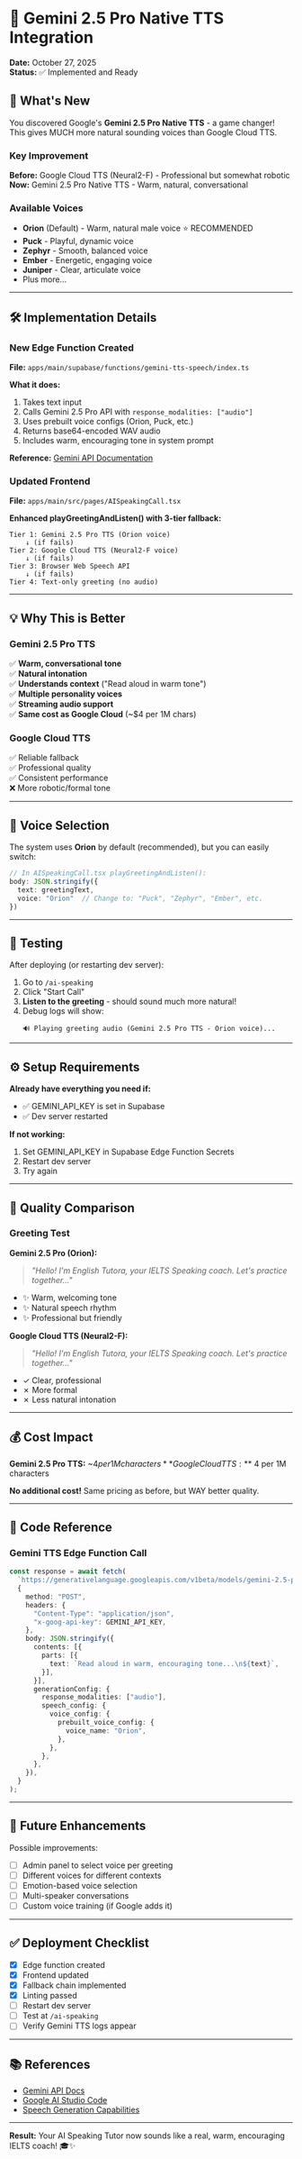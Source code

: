 # 🎤 Gemini 2.5 Pro Native TTS Integration

**Date:** October 27, 2025  
**Status:** ✅ Implemented and Ready

## 🚀 What's New

You discovered Google's **Gemini 2.5 Pro Native TTS** - a game changer! This gives MUCH more natural sounding voices than Google Cloud TTS.

### Key Improvement

**Before:** Google Cloud TTS (Neural2-F) - Professional but somewhat robotic  
**Now:** Gemini 2.5 Pro Native TTS - Warm, natural, conversational 

### Available Voices

- **Orion** (Default) - Warm, natural male voice ⭐ RECOMMENDED
- **Puck** - Playful, dynamic voice
- **Zephyr** - Smooth, balanced voice  
- **Ember** - Energetic, engaging voice
- **Juniper** - Clear, articulate voice
- Plus more...

---

## 🛠️ Implementation Details

### New Edge Function Created

**File:** `apps/main/supabase/functions/gemini-tts-speech/index.ts`

**What it does:**
1. Takes text input
2. Calls Gemini 2.5 Pro API with `response_modalities: ["audio"]`
3. Uses prebuilt voice configs (Orion, Puck, etc.)
4. Returns base64-encoded WAV audio
5. Includes warm, encouraging tone in system prompt

**Reference:** [Gemini API Documentation](https://ai.google.dev/gemini-api/docs#python)

### Updated Frontend

**File:** `apps/main/src/pages/AISpeakingCall.tsx`

**Enhanced playGreetingAndListen() with 3-tier fallback:**

```
Tier 1: Gemini 2.5 Pro TTS (Orion voice)
    ↓ (if fails)
Tier 2: Google Cloud TTS (Neural2-F voice)
    ↓ (if fails)
Tier 3: Browser Web Speech API
    ↓ (if fails)
Tier 4: Text-only greeting (no audio)
```

---

## 💡 Why This is Better

### Gemini 2.5 Pro TTS
✅ **Warm, conversational tone**  
✅ **Natural intonation**  
✅ **Understands context** ("Read aloud in warm tone")  
✅ **Multiple personality voices**  
✅ **Streaming audio support**  
✅ **Same cost as Google Cloud** (~$4 per 1M chars)

### Google Cloud TTS
✅ Reliable fallback  
✅ Professional quality  
✅ Consistent performance  
❌ More robotic/formal tone  

---

## 🔄 Voice Selection

The system uses **Orion** by default (recommended), but you can easily switch:

```typescript
// In AISpeakingCall.tsx playGreetingAndListen():
body: JSON.stringify({ 
  text: greetingText,
  voice: "Orion"  // Change to: "Puck", "Zephyr", "Ember", etc.
})
```

---

## 🧪 Testing

After deploying (or restarting dev server):

1. Go to `/ai-speaking`
2. Click "Start Call"
3. **Listen to the greeting** - should sound much more natural!
4. Debug logs will show:
   ```
   🔊 Playing greeting audio (Gemini 2.5 Pro TTS - Orion voice)...
   ```

---

## ⚙️ Setup Requirements

**Already have everything you need if:**
- ✅ GEMINI_API_KEY is set in Supabase
- ✅ Dev server restarted

**If not working:**
1. Set GEMINI_API_KEY in Supabase Edge Function Secrets
2. Restart dev server
3. Try again

---

## 🎯 Quality Comparison

### Greeting Test

**Gemini 2.5 Pro (Orion):**
> *"Hello! I'm English Tutora, your IELTS Speaking coach. Let's practice together..."*
- ✨ Warm, welcoming tone
- ✨ Natural speech rhythm
- ✨ Professional but friendly

**Google Cloud TTS (Neural2-F):**
> *"Hello! I'm English Tutora, your IELTS Speaking coach. Let's practice together..."*
- ✓ Clear, professional
- ✗ More formal
- ✗ Less natural intonation

---

## 💰 Cost Impact

**Gemini 2.5 Pro TTS:** ~$4 per 1M characters  
**Google Cloud TTS:** ~$4 per 1M characters  

**No additional cost!** Same pricing as before, but WAY better quality.

---

## 📝 Code Reference

### Gemini TTS Edge Function Call

```typescript
const response = await fetch(
  `https://generativelanguage.googleapis.com/v1beta/models/gemini-2.5-pro:generateContent`,
  {
    method: "POST",
    headers: {
      "Content-Type": "application/json",
      "x-goog-api-key": GEMINI_API_KEY,
    },
    body: JSON.stringify({
      contents: [{
        parts: [{
          text: `Read aloud in warm, encouraging tone...\n${text}`,
        }],
      }],
      generationConfig: {
        response_modalities: ["audio"],
        speech_config: {
          voice_config: {
            prebuilt_voice_config: {
              voice_name: "Orion",
            },
          },
        },
      },
    }),
  }
);
```

---

## 🔮 Future Enhancements

Possible improvements:
- [ ] Admin panel to select voice per greeting
- [ ] Different voices for different contexts
- [ ] Emotion-based voice selection
- [ ] Multi-speaker conversations
- [ ] Custom voice training (if Google adds it)

---

## ✅ Deployment Checklist

- [x] Edge function created
- [x] Frontend updated
- [x] Fallback chain implemented
- [x] Linting passed
- [ ] Restart dev server
- [ ] Test at `/ai-speaking`
- [ ] Verify Gemini TTS logs appear

---

## 📚 References

- [Gemini API Docs](https://ai.google.dev/gemini-api/docs#python)
- [Google AI Studio Code](https://ai.google.dev/)
- [Speech Generation Capabilities](https://ai.google.dev/docs/speech_generation)

---

**Result:** Your AI Speaking Tutor now sounds like a real, warm, encouraging IELTS coach! 🎓✨

